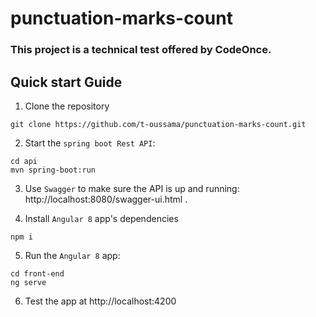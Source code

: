# punctuation-marks-count
### This project is a technical test offered by CodeOnce.

## Quick start Guide
1. Clone the repository
```
git clone https://github.com/t-oussama/punctuation-marks-count.git
```

2. Start the `spring boot Rest API`:
```
cd api
mvn spring-boot:run
```

3. Use `Swagger` to make sure the API is up and running: http://localhost:8080/swagger-ui.html .

4. Install `Angular 8` app's dependencies
```
npm i
```

5. Run the `Angular 8` app:
```
cd front-end
ng serve
```

6. Test the app at http://localhost:4200
